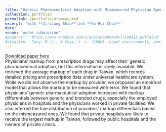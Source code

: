 ```yaml
---
title: "Generic Pharmaceutical Adoption with Mismeasured Physician Agency"
collection: portfolio
permalink: /portfolio/mismeasured
excerpt: 'with **Ji-Liang Shiu** and **Yu-Hui Chou**'
date:
venue: 'under submission'
#paperurl: 'https://www.dropbox.com/s/au67s6aeh9kw0vl/190315.pdf?dl=0'
#citation: 'Tang, M.-C., & Chyi, Y.-L. (2008). Legal environments, venture capital, and total factor productivity growth of taiwanese industry. Contemporary Economic Policy, 26(3).'
---
```

[Download paper here](https://www.dropbox.com/s/au67s6aeh9kw0vl/190315.pdf?dl=0)<br/>
Physicians’ markup from prescription drugs may affect their’ generic pharmaceutical adoption, but this information is rarely available. We retrieved the average markup of each drug in Taiwan, which records detailed pricing and prescription data under universal healthcare system. While we did not observe the markup by provider, we proposed an empirical model that allows the markup to be measured with error. We found that physicians’ generic pharmaceutical adoption increases with markup differentials between generic and branded drugs, especially the employed physicians in hospitals and the physicians worked in private facilities. We also inferred the true distribution of providers’ markup differentials based on the mismeasured ones. We found that private hospitals are likely to receive the largest markup in Taiwan, followed by public hospitals and the owners of private clinics.
